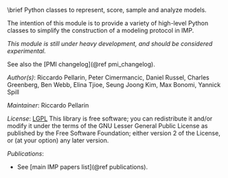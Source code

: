 \brief Python classes to represent, score, sample and analyze models.

The intention of this module is to provide a variety of high-level Python
classes to simplify the construction of a modeling protocol in IMP.

*This module is still under heavy development, and should be considered
experimental.*

See also the [PMI changelog](@ref pmi_changelog).

_Author(s)_: Riccardo Pellarin, Peter Cimermancic, Daniel Russel, Charles Greenberg, Ben Webb, Elina Tjioe, Seung Joong Kim, Max Bonomi, Yannick Spill

_Maintainer_: Riccardo Pellarin

_License_: [LGPL](http://www.gnu.org/licenses/old-licenses/lgpl-2.1.html)
This library is free software; you can redistribute it and/or
modify it under the terms of the GNU Lesser General Public
License as published by the Free Software Foundation; either
version 2 of the License, or (at your option) any later version.

_Publications_:
 - See [main IMP papers list](@ref publications).
